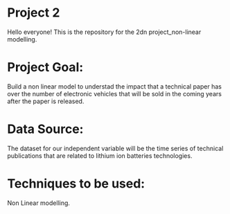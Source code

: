 # Project 2

Hello everyone!
This is the repository for the 2dn project_non-linear modelling.

# Project Goal:
Build a non linear model to understad the impact that a technical paper has over the number of electronic vehicles that will be sold in the coming years after the paper is released.

# Data Source:
The dataset for our independent variable will be the time series of technical publications that are related to lithium ion batteries technologies.

# Techniques to be used:
Non Linear modelling.


  



